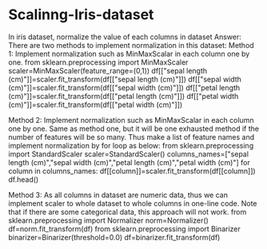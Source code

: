 # Scalinng-Iris-dataset
<p>In iris dataset, normalize the value of each columns in dataset
Answer:
There are two methods to implement normalization in this dataset:
Method 1: 
Implement normalization such as MinMaxScalar in each column one by one.
from sklearn.preprocessing import MinMaxScaler
scaler=MinMaxScaler(feature_range=(0,1))
df[["sepal length (cm)"]]=scaler.fit_transform(df[["sepal length (cm)"]])
df[["sepal width (cm)"]]=scaler.fit_transform(df[["sepal width (cm)"]])
df[["petal length (cm)"]]=scaler.fit_transform(df[["petal length (cm)"]])
df[["petal width (cm)"]]=scaler.fit_transform(df[["petal width (cm)"]])

Method 2:
Implement normalization such as MinMaxScalar in each column one by one. Same as method one, but it will be one exhausted method if the number of features will be so many. Thus make a list of feature names and implement normalization by for loop as below:
from sklearn.preprocessing import StandardScaler
scaler=StandardScaler()
columns_names=["sepal length (cm)","sepal width (cm)","petal length (cm)","petal width (cm)"]
for column in columns_names:
    df[[column]]=scaler.fit_transform(df[[column]])
df.head()

Method 3:
As all columns in dataset are numeric data, thus we can implement scaler to whole dataset to whole columns in one-line code. Note that if there are some categorical data, this approach will not work.
from sklearn.preprocessing import Normalizer
norm=Normalizer()
df=norm.fit_transform(df)
from sklearn.preprocessing import Binarizer
binarizer=Binarizer(threshold=0.0)
df=binarizer.fit_transform(df)<p>
